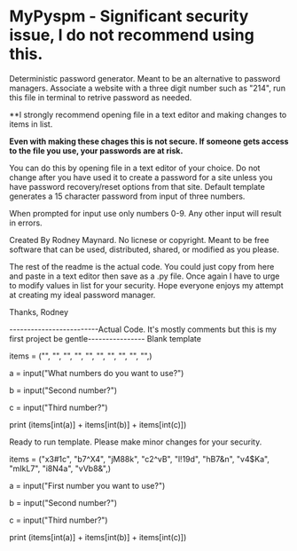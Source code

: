 # MyPyspm - **Significant security issue, I do not recommend using this.**
Deterministic password generator. Meant to be an alternative to password managers. Associate a website with a three digit number such as "214", run this file in terminal to retrive password as needed.

**I strongly recommend opening file in a text editor and making changes to items in list.

**Even with making these chages this is not secure. If someone gets access to the file you use, your passwords are at risk.**
 
You can do this by opening file in a text editor of your choice. Do not change after you have used it to create a password for a site unless you have password recovery/reset options from that site. Default template generates a 15 character password from input of three numbers. 

When prompted for input use only numbers 0-9. Any other input will result in errors. 

Created By Rodney Maynard. No licnese or copyright. Meant to be free software that can be used, distributed, shared, or modified as you please. 

The rest of the readme is the actual code. You could just copy from here and paste in a text editor then save as a .py file. Once again I have to urge to modify values in list for your security. Hope everyone enjoys my attempt at creating my ideal password manager. 

Thanks,
Rodney

-------------------------Actual Code. It's mostly comments but this is my first project be gentle----------------
Blank template


items = ("", "", "", "", "", "", "", "", "", "",)

a = input("What numbers do you want to use?")

b = input("Second number?")

c = input("Third number?")


print (items[int(a)] + items[int(b)] + items[int(c)])


Ready to run template. Please make minor changes for your security.


items = ("x3#1c", "b7^X4", "jM88k", "c2^vB", "l!19d", "hB7&n", "v4$Ka",
 "mIkL7", "i8N4a", "vVb8&",)

a = input("First number you want to use?")

b = input("Second number?")

c = input("Third number?")

print (items[int(a)] + items[int(b)] + items[int(c)])

